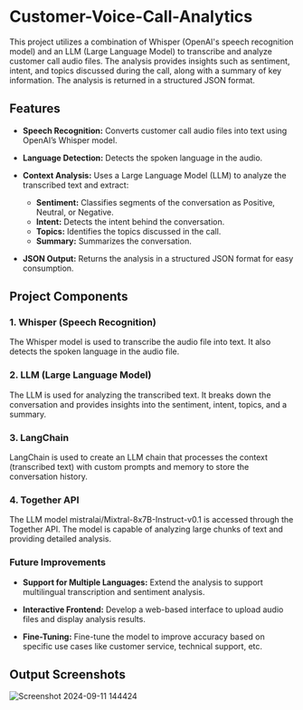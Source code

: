 # Customer-Voice-Call-Analytics
This project utilizes a combination of Whisper (OpenAI's speech recognition model) and an LLM (Large Language Model) to transcribe and analyze customer call audio files. The analysis provides insights such as sentiment, intent, and topics discussed during the call, along with a summary of key information. The analysis is returned in a structured JSON format.

## Features
- **Speech Recognition:** Converts customer call audio files into text using OpenAI’s Whisper model.
  
- **Language Detection:** Detects the spoken language in the audio.
  
- **Context Analysis:** Uses a Large Language Model (LLM) to analyze the transcribed text and extract:
  - **Sentiment:** Classifies segments of the conversation as Positive, Neutral, or Negative.
  - **Intent:** Detects the intent behind the conversation.
  - **Topics:** Identifies the topics discussed in the call.
  - **Summary:** Summarizes the conversation.
    
- **JSON Output:** Returns the analysis in a structured JSON format for easy consumption.



## Project Components
### 1. Whisper (Speech Recognition)
The Whisper model is used to transcribe the audio file into text. It also detects the spoken language in the audio file.

### 2. LLM (Large Language Model)
The LLM is used for analyzing the transcribed text. It breaks down the conversation and provides insights into the sentiment, intent, topics, and a summary.

### 3. LangChain
LangChain is used to create an LLM chain that processes the context (transcribed text) with custom prompts and memory to store the conversation history.

### 4. Together API
The LLM model mistralai/Mixtral-8x7B-Instruct-v0.1 is accessed through the Together API. The model is capable of analyzing large chunks of text and providing detailed analysis.

### Future Improvements
- **Support for Multiple Languages:** Extend the analysis to support multilingual transcription and sentiment analysis.
  
- **Interactive Frontend:** Develop a web-based interface to upload audio files and display analysis results.
  
- **Fine-Tuning:** Fine-tune the model to improve accuracy based on specific use cases like customer service, technical support, etc.


## Output Screenshots
![Screenshot 2024-09-11 144424](https://github.com/user-attachments/assets/b07a2c54-d5f6-433e-bf4b-8842cbfe6187)

